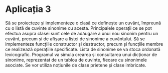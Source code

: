 # Aplicația 3
Să se proiecteze și implementeze o clasă ce definește un cuvânt, împreună cu
o listă de cuvinte sinonime cu acesta. Principalele operații ce se pot efectua
asupra clasei sunt cele de adăugare a unui nou sinonim pentru un cuvânt,
precum și de afișare a listei de sinonime a cuvântului. Să se implementeze
funcțiile constructor și destructor, precum și funcțiile membre ce realizează
operațiile specificate. Lista de sinonime se va stoca ordonată lexicografic.
Programul va simula crearea și consultarea unui dicționar de sinonime,
reprezentat de un tablou de cuvinte, fiecare cu sinonimele asociate. Se vor utiliza
noțiunile de clase prietene și clase imbricate.
